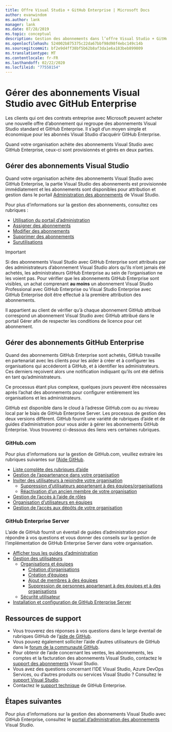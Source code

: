 ```yaml
---
title: Offre Visual Studio + GitHub Enterprise | Microsoft Docs
author: evanwindom
ms.author: lank
manager: lank
ms.date: 07/28/2019
ms.topic: conceptual
description: Gestion des abonnements dans l’offre Visual Studio + GitHub Enterprise
ms.openlocfilehash: 524002b875375c22da67bbf98d98f4ebc149c14b
ms.sourcegitcommit: bf2e9d4ff38bf5b62b8af3da1e6a183beb899809
ms.translationtype: MT
ms.contentlocale: fr-FR
ms.lasthandoff: 02/22/2020
ms.locfileid: "77558154"
---
```

# <a name="manage-visual-studio-subscriptions-with-github-enterprise"></a>Gérer des abonnements Visual Studio avec GitHub Enterprise
Les clients qui ont des contrats entreprise avec Microsoft peuvent acheter une nouvelle offre d’abonnement qui regroupe des abonnements Visual Studio standard et GitHub Enterprise. Il s’agit d’un moyen simple et économique pour les abonnés Visual Studio d’acquérir GitHub Enterprise. 

Quand votre organisation achète des abonnements Visual Studio avec GitHub Enterprise, ceux-ci sont provisionnés et gérés en deux parties.

## <a name="manage-visual-studio-subscriptions"></a>Gérer des abonnements Visual Studio
Quand votre organisation achète des abonnements Visual Studio avec GitHub Enterprise, la partie Visual Studio des abonnements est provisionnée immédiatement et les abonnements sont disponibles pour attribution et gestion dans le portail [Administration des abonnements](https://manage.visualstudio.com) de Visual Studio. 

Pour plus d’informations sur la gestion des abonnements, consultez ces rubriques :
- [Utilisation du portail d’administration](using-admin-portal.md)
- [Assigner des abonnements](assign-license.md)
- [Modifier des abonnements](edit-license.md)
- [Supprimer des abonnements](delete-license.md)
- [Surutilisations](handle-overclaimed-license.md)

> [!Important]
> Si des abonnements Visual Studio avec GitHub Enterprise sont attribués par des administrateurs d’abonnement Visual Studio alors qu’ils n’ont jamais été achetés, les administrateurs GitHub Enterprise au sein de l’organisation ne les voient pas. Pour vérifier que les abonnements GitHub Enterprise sont visibles, un achat comprenant **au moins** un abonnement Visual Studio Professional avec GitHub Enterprise ou Visual Studio Enterprise avec GitHub Enterprise doit être effectué à la première attribution des abonnements.  
>
> Il appartient au client de vérifier qu’à chaque abonnement GitHub attribué correspond un abonnement Visual Studio avec GitHub attribué dans le portail Gérer afin de respecter les conditions de licence pour cet abonnement.

## <a name="manage-github-enterprise-subscriptions"></a>Gérer des abonnements GitHub Enterprise
Quand des abonnements GitHub Enterprise sont achetés, GitHub travaille en partenariat avec les clients pour les aider à créer et à configurer les organisations qui accéderont à GitHub, et à identifier les administrateurs.  Ces derniers reçoivent alors une notification indiquant qu’ils ont été définis en tant qu’administrateurs.  

Ce processus étant plus complexe, quelques jours peuvent être nécessaires après l’achat des abonnements pour configurer entièrement les organisations et les administrateurs.

GitHub est disponible dans le cloud à l’adresse GitHub.com ou au niveau local par le biais de GitHub Enterprise Server.  Les processus de gestion des deux versions diffèrent.  GitHub fournit une variété de rubriques d’aide et de guides d’administration pour vous aider à gérer les abonnements GitHub Enterprise.  Vous trouverez ci-dessous des liens vers certaines rubriques.  

### <a name="githubcom"></a>GitHub.com 
Pour plus d’informations sur la gestion de GitHub.com, veuillez extraire les rubriques suivantes sur [l’Aide GitHub](https://help.github.com/en).
+ [Liste complète des rubriques d’aide](https://help.github.com/en)
+ [Gestion de l’appartenance dans votre organisation](https://help.github.com/en/articles/managing-membership-in-your-organization)
+ [Inviter des utilisateurs à rejoindre votre organisation](https://help.github.com/en/articles/inviting-users-to-join-your-organization)
    - [Suppression d’utilisateurs appartenant à des équipes/organisations](https://help.github.com/en/articles/removing-a-member-from-your-organization)
    - [Réactivation d’un ancien membre de votre organisation](https://help.github.com/en/articles/reinstating-a-former-member-of-your-organization)
+ [Gestion de l’accès à l’aide de rôles](https://help.github.com/en/articles/managing-peoples-access-to-your-organization-with-roles)
+ [Organisation d’utilisateurs en équipes](https://help.github.com/en/articles/organizing-members-into-teams)
+ [Gestion de l’accès aux dépôts de votre organisation](https://help.github.com/en/articles/managing-access-to-your-organizations-repositories)

### <a name="github-enterprise-server"></a>GitHub Enterprise Server
L’aide de GitHub fournit un éventail de guides d’administration pour répondre à vos questions et vous donner des conseils sur la gestion de l’implémentation de GitHub Enterprise Server dans votre organisation.

+ [Afficher tous les guides d’administration](https://help.github.com/en/enterprise/2.16/admin)
+ [Gestion des utilisateurs](https://help.github.com/en/enterprise/2.16/admin/user-management)
    - [Organisations et équipes](https://help.github.com/en/enterprise/2.16/admin/user-management/organizations-and-teams)
        - [Création d’organisations](https://help.github.com/en/enterprise/2.16/admin/user-management/creating-organizations)
        - [Création d’équipes](https://help.github.com/en/enterprise/2.16/admin/user-management/creating-teams)
        - [Ajout de membres à des équipes](https://help.github.com/en/enterprise/2.16/admin/user-management/adding-people-to-teams)
        - [Suppression de personnes appartenant à des équipes et à des organisations](https://help.github.com/en/enterprise/2.16/admin/user-management/removing-users-from-teams-and-organizations)
    - [Sécurité utilisateur](https://help.github.com/en/enterprise/2.16/admin/user-management/user-security)
+ [Installation et configuration de GitHub Enterprise Server](https://help.github.com/en/enterprise/2.16/admin/installation)

## <a name="support-resources"></a>Ressources de support
- Vous trouverez des réponses à vos questions dans le large éventail de rubriques GitHub de l’[aide de GitHub](https://help.github.com/en).
- Vous pouvez également solliciter l’aide d’autres utilisateurs de GitHub dans le [forum de la communauté GitHub](https://github.community/).
- Pour obtenir de l’aide concernant les ventes, les abonnements, les comptes et la facturation des abonnements Visual Studio, contactez le [support des abonnements](https://visualstudio.microsoft.com/subscriptions/support/) Visual Studio.
- Vous avez des questions concernant l’IDE Visual Studio, Azure DevOps Services, ou d’autres produits ou services Visual Studio ?  Consultez le [support Visual Studio](https://visualstudio.microsoft.com/support/).
- Contactez le [support technique](https://support.microsoft.com/en-us/supportforbusiness/productselection?sapId=b77fe80f-5417-80bd-4b2a-275cf0018c24) de GitHub Enterprise.   

## <a name="next-steps"></a>Étapes suivantes
Pour plus d’informations sur la gestion des abonnements Visual Studio avec GitHub Enterprise, consultez le [portail d’administration des abonnements](https://visualstudio.microsoft.com/subscriptions-administration/) Visual Studio.
